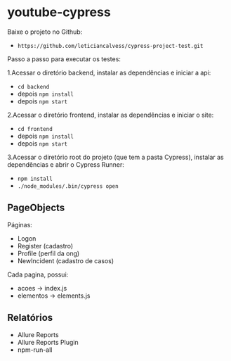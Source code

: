 # youtube-cypress

Baixe o projeto no Github:
- `https://github.com/leticiancalvess/cypress-project-test.git`

Passo a passo para executar os testes:

1.Acessar o diretório backend, instalar as dependências e iniciar a api:
  - `cd backend` 
  - depois `npm install`
  - depois `npm start`

2.Acessar o diretório frontend, instalar as dependências e iniciar o site:
  - `cd frontend`
  - depois `npm install`
  - depois `npm start`
  
3.Acessar o diretório root do projeto (que tem a pasta Cypress), instalar as dependências e abrir o Cypress Runner:
  - `npm install`
  - `./node_modules/.bin/cypress open`
  
 


## PageObjects

Páginas:
- Logon
- Register (cadastro)
- Profile (perfil da ong)
- NewIncident (cadastro de casos)

Cada pagina, possui: 
- acoes -> index.js
- elementos -> elements.js

## Relatórios

- Allure Reports
- Allure Reports Plugin
- npm-run-all
